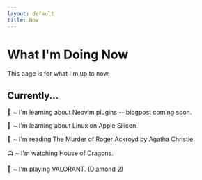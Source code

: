```yaml
---
layout: default
title: Now
---
```


# What I'm Doing Now
This page is for what I'm up to now. 

## Currently...
🔭 ~ I'm learning about Neovim plugins -- blogpost coming soon.

🌱 ~ I'm learning about Linux on Apple Silicon.

📖 ~ I'm reading The Murder of Roger Ackroyd by Agatha Christie.

📺 ~ I'm watching House of Dragons.

👾 ~ I'm playing VALORANT. (Diamond 2)

<!-- <img src="/assets/meow_code.gif" alt="meow_code" width="32"> -->

[new-website]: https://jasonhong.xyz/blog/2022/07/01/on-jekyll-jenkins-docker.html

